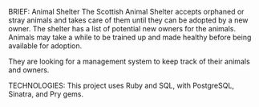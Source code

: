 BRIEF:
Animal Shelter
The Scottish Animal Shelter accepts orphaned or stray animals and takes care of them until they can be adopted by a new owner. The shelter has a list of potential new owners for the animals. Animals may take a while to be trained up and made healthy before being available for adoption.

They are looking for a management system to keep track of their animals and owners.

TECHNOLOGIES:
This project uses Ruby and SQL, with PostgreSQL, Sinatra, and Pry gems.
